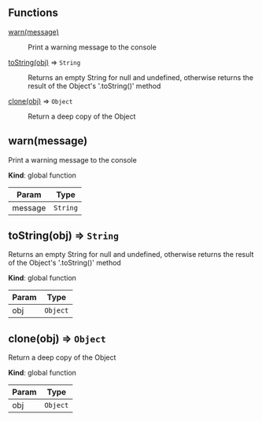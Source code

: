 ## Functions

<dl>
<dt><a href="#warn">warn(message)</a></dt>
<dd><p>Print a warning message to the console</p>
</dd>
<dt><a href="#toString">toString(obj)</a> ⇒ <code>String</code></dt>
<dd><p>Returns an empty String for null and undefined,
otherwise returns the result of the Object&#39;s
&#39;.toString()&#39; method</p>
</dd>
<dt><a href="#clone">clone(obj)</a> ⇒ <code>Object</code></dt>
<dd><p>Return a deep copy of the Object</p>
</dd>
</dl>

<a name="warn"></a>

## warn(message)
Print a warning message to the console

**Kind**: global function  

| Param | Type |
| --- | --- |
| message | <code>String</code> | 

<a name="toString"></a>

## toString(obj) ⇒ <code>String</code>
Returns an empty String for null and undefined,otherwise returns the result of the Object's'.toString()' method

**Kind**: global function  

| Param | Type |
| --- | --- |
| obj | <code>Object</code> | 

<a name="clone"></a>

## clone(obj) ⇒ <code>Object</code>
Return a deep copy of the Object

**Kind**: global function  

| Param | Type |
| --- | --- |
| obj | <code>Object</code> | 

